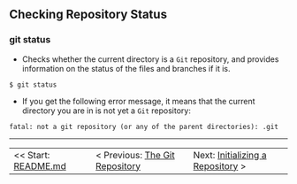 ## Checking Repository Status

### git status
- Checks whether the current directory is a `Git` repository, and provides information on the status of the files and branches if it is.
```shell
$ git status
```

- If you get the following error message, it means that the current directory you are in is not yet a `Git` repository:
```shell
fatal: not a git repository (or any of the parent directories): .git
```

<hr>

<table align="center">
   <tbody>
      <tr>
        <td>
            << Start: <a href="/README.md">README.md</a>
        </td>
        <td>
            < Previous: <a href="/assets/s4/ch11.md">The Git Repository</a>
        </td>
        <td>
            Next: <a href="/assets/s4/ch13.md">Initializing a Repository</a> >
        </td>
      </tr>
   </tbody>
</table>